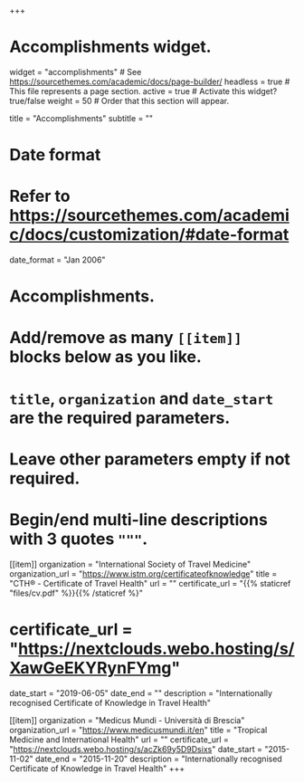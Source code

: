+++
# Accomplishments widget.
widget = "accomplishments"  # See https://sourcethemes.com/academic/docs/page-builder/
headless = true  # This file represents a page section.
active = true  # Activate this widget? true/false
weight = 50  # Order that this section will appear.

title = "Accomplishments"
subtitle = ""

# Date format
#   Refer to https://sourcethemes.com/academic/docs/customization/#date-format
date_format = "Jan 2006"

# Accomplishments.
#   Add/remove as many `[[item]]` blocks below as you like.
#   `title`, `organization` and `date_start` are the required parameters.
#   Leave other parameters empty if not required.
#   Begin/end multi-line descriptions with 3 quotes `"""`.

[[item]]
  organization = "International Society of Travel Medicine"
  organization_url = "https://www.istm.org/certificateofknowledge"
  title = "CTH® - Certificate of Travel Health"
  url = ""
  certificate_url = "{{% staticref "files/cv.pdf" %}}{{% /staticref %}"
  # certificate_url = "https://nextclouds.webo.hosting/s/XawGeEKYRynFYmg"
  date_start = "2019-06-05"
  date_end = ""
  description = "Internationally recognised Certificate of Knowledge in Travel Health"

[[item]]
  organization = "Medicus Mundi - Università di Brescia"
  organization_url = "https://www.medicusmundi.it/en"
  title = "Tropical Medicine and International Health"
  url = ""
  certificate_url = "https://nextclouds.webo.hosting/s/acZk69y5D9Dsixs"
  date_start = "2015-11-02"
  date_end = "2015-11-20"
  description = "Internationally recognised Certificate of Knowledge in Travel Health"
+++
